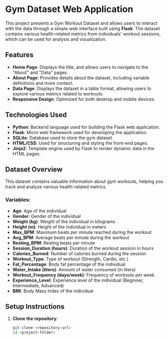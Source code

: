 # Gym Dataset Web Application

This project presents a Gym Workout Dataset and allows users to interact with the data through a simple web interface built using **Flask**. The dataset contains various health-related metrics from individuals' workout sessions, which can be used for analysis and visualization.

## Features

- **Home Page**: Displays the title, and allows users to navigate to the "About" and "Data" pages.
- **About Page**: Provides details about the dataset, including variable definitions and more context.
- **Data Page**: Displays the dataset in a table format, allowing users to explore various metrics related to workouts.
- **Responsive Design**: Optimized for both desktop and mobile devices.

## Technologies Used

- **Python**: Backend language used for building the Flask web application.
- **Flask**: Micro web framework used for developing the application.
- **SQLite**: Database used to store the gym dataset.
- **HTML/CSS**: Used for structuring and styling the front-end pages.
- **Jinja2**: Template engine used by Flask to render dynamic data in the HTML pages.

## Dataset Overview

This dataset contains valuable information about gym workouts, helping you track and analyze various health-related metrics.

### Variables:
- **Age**: Age of the individual
- **Gender**: Gender of the individual
- **Weight (kg)**: Weight of the individual in kilograms
- **Height (m)**: Height of the individual in meters
- **Max_BPM**: Maximum beats per minute reached during the workout
- **Avg_BPM**: Average beats per minute during the workout
- **Resting_BPM**: Resting beats per minute
- **Session_Duration (hours)**: Duration of the workout session in hours
- **Calories_Burned**: Number of calories burned during the session
- **Workout_Type**: Type of workout (Strength, Cardio, etc.)
- **Fat_Percentage**: Body fat percentage of the individual
- **Water_Intake (liters)**: Amount of water consumed (in liters)
- **Workout_Frequency (days/week)**: Frequency of workouts per week
- **Experience_Level**: Experience level of the individual (Beginner, Intermediate, Advanced)
- **BMI**: Body Mass Index of the individual

## Setup Instructions

1. **Clone the repository**:
   ```bash
   git clone <repository-url>
   cd <project-folder>
